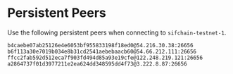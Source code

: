 # Persistent Peers

Use the following persistent peers when connecting to `sifchain-testnet-1`.

```
b4caebe07ab25126e4e6053bf955833198f18ed0@54.216.30.38:26656
b6f113a30e7019b034e8b31cd2541aebebaacb60@54.66.212.111:26656
ffcc2fab592d512eca7f903fd494d85a93e19cfe@122.248.219.121:26656
a2864737f01d3977211e2ea624dd348595dd4f73@3.222.8.87:26656
```
